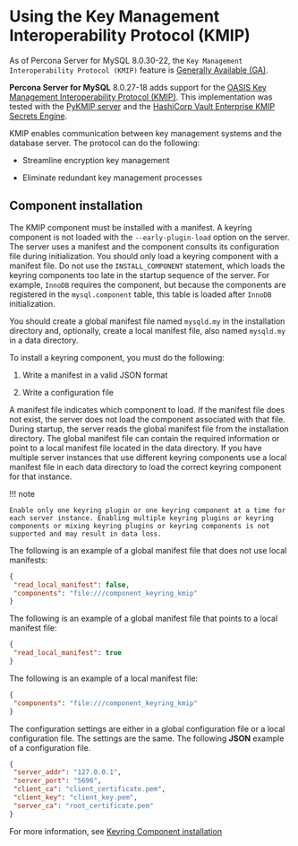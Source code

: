 # Using the Key Management Interoperability Protocol (KMIP)

As of Percona Server for MySQL 8.0.30-22, the `Key Management Interoperability Protocol (KMIP)` feature is [Generally Available (GA)](../glossary.md##general-availability-ga). 

**Percona Server for MySQL** 8.0.27-18 adds support for the [OASIS Key Management Interoperability Protocol (KMIP)](https://docs.oasis-open.org/kmip/kmip-spec/v2.0/os/kmip-spec-v2.0-os.html). This implementation was tested with the [PyKMIP server](https://pykmip.readthedocs.io/en/latest/server.html) and the [HashiCorp Vault Enterprise KMIP Secrets Engine](https://www.vaultproject.io/docs/secrets/kmip).

KMIP enables communication between key management systems and the database server. The protocol can do the following:

* Streamline encryption key management

* Eliminate redundant key management processes

## Component installation

The KMIP component must be installed with a manifest. A keyring component is not loaded with the `--early-plugin-load` option on the server. The server uses a manifest and the component consults its configuration file during initialization. You should only load a keyring component with a manifest file. Do not use the `INSTALL_COMPONENT` statement, which loads the keyring components too late in the startup sequence of the server. For example, `InnoDB` requires the component, but because the components are registered in the `mysql.component` table, this table is loaded after `InnoDB` initialization.

You should create a global manifest file named `mysqld.my` in the installation directory and, optionally, create a local manifest file, also named `mysqld.my` in a data directory.

To install a keyring component, you must do the following:

1. Write a manifest in a valid JSON format

2. Write a configuration file

A manifest file indicates which component to load. If the manifest file does not exist, the server does not load the component associated with that file. During startup, the server reads the global manifest file from the installation directory. The global manifest file can contain the required information or point to a local manifest file located in the data directory. If you have multiple server instances that use different keyring components use a local manifest file in each data directory to load the correct keyring component for that instance.

!!! note

    Enable only one keyring plugin or one keyring component at a time for each server instance. Enabling multiple keyring plugins or keyring components or mixing keyring plugins or keyring components is not supported and may result in data loss.

The following is an example of a global manifest file that does not use local manifests:

```json
{
 "read_local_manifest": false,
 "components": "file:///component_keyring_kmip"
}
```

The following is an example of a global manifest file that points to a local manifest file:

```json
{
 "read_local_manifest": true
}
```

The following is an example of a local manifest file:

```json
{
 "components": "file:///component_keyring_kmip"
}
```

The configuration settings are either in a global configuration file or a local configuration file. The settings are the same. The following **JSON** example of a configuration file.

```json
{
 "server_addr": "127.0.0.1",
 "server_port": "5696",
 "client_ca": "client_certificate.pem",
 "client_key": "client_key.pem",
 "server_ca": "root_certificate.pem"
}
```

For more information, see [Keyring Component installation](https://dev.mysql.com/doc/refman/8.0/en/keyring-component-installation.html)
